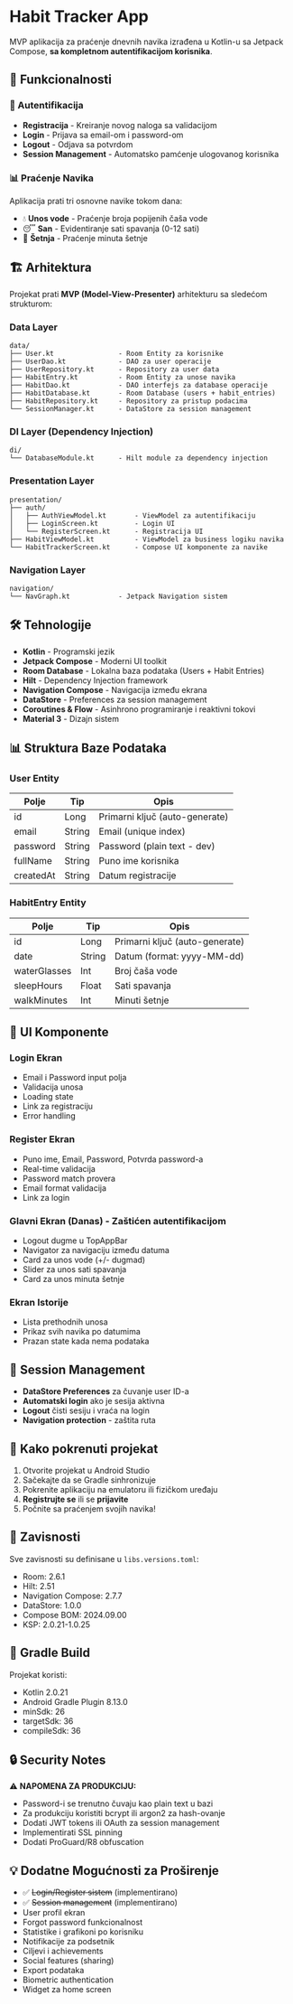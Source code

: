 # Habit Tracker App

MVP aplikacija za praćenje dnevnih navika izrađena u Kotlin-u sa Jetpack Compose, **sa kompletnom autentifikacijom korisnika**.

## 📱 Funkcionalnosti

### 🔐 Autentifikacija
- **Registracija** - Kreiranje novog naloga sa validacijom
- **Login** - Prijava sa email-om i password-om
- **Logout** - Odjava sa potvrdom
- **Session Management** - Automatsko pamćenje ulogovanog korisnika

### 📊 Praćenje Navika
Aplikacija prati tri osnovne navike tokom dana:
- 💧 **Unos vode** - Praćenje broja popijenih čaša vode
- 😴 **San** - Evidentiranje sati spavanja (0-12 sati)
- 🚶 **Šetnja** - Praćenje minuta šetnje

## 🏗️ Arhitektura

Projekat prati **MVP (Model-View-Presenter)** arhitekturu sa sledećom strukturom:

### Data Layer
```
data/
├── User.kt                - Room Entity za korisnike
├── UserDao.kt             - DAO za user operacije
├── UserRepository.kt      - Repository za user data
├── HabitEntry.kt          - Room Entity za unose navika
├── HabitDao.kt            - DAO interfejs za database operacije
├── HabitDatabase.kt       - Room Database (users + habit_entries)
├── HabitRepository.kt     - Repository za pristup podacima
└── SessionManager.kt      - DataStore za session management
```

### DI Layer (Dependency Injection)
```
di/
└── DatabaseModule.kt      - Hilt module za dependency injection
```

### Presentation Layer
```
presentation/
├── auth/
│   ├── AuthViewModel.kt       - ViewModel za autentifikaciju
│   ├── LoginScreen.kt         - Login UI
│   └── RegisterScreen.kt      - Registracija UI
├── HabitViewModel.kt          - ViewModel za business logiku navika
└── HabitTrackerScreen.kt      - Compose UI komponente za navike
```

### Navigation Layer
```
navigation/
└── NavGraph.kt            - Jetpack Navigation sistem
```

## 🛠️ Tehnologije

- **Kotlin** - Programski jezik
- **Jetpack Compose** - Moderni UI toolkit
- **Room Database** - Lokalna baza podataka (Users + Habit Entries)
- **Hilt** - Dependency Injection framework
- **Navigation Compose** - Navigacija između ekrana
- **DataStore** - Preferences za session management
- **Coroutines & Flow** - Asinhrono programiranje i reaktivni tokovi
- **Material 3** - Dizajn sistem

## 📊 Struktura Baze Podataka

### User Entity
| Polje     | Tip    | Opis                           |
|-----------|--------|--------------------------------|
| id        | Long   | Primarni ključ (auto-generate) |
| email     | String | Email (unique index)           |
| password  | String | Password (plain text - dev)    |
| fullName  | String | Puno ime korisnika            |
| createdAt | String | Datum registracije            |

### HabitEntry Entity
| Polje        | Tip    | Opis                          |
|--------------|--------|-------------------------------|
| id           | Long   | Primarni ključ (auto-generate)|
| date         | String | Datum (format: yyyy-MM-dd)    |
| waterGlasses | Int    | Broj čaša vode                |
| sleepHours   | Float  | Sati spavanja                 |
| walkMinutes  | Int    | Minuti šetnje                 |

## 🎨 UI Komponente

### Login Ekran
- Email i Password input polja
- Validacija unosa
- Loading state
- Link za registraciju
- Error handling

### Register Ekran
- Puno ime, Email, Password, Potvrda password-a
- Real-time validacija
- Password match provera
- Email format validacija
- Link za login

### Glavni Ekran (Danas) - Zaštićen autentifikacijom
- Logout dugme u TopAppBar
- Navigator za navigaciju između datuma
- Card za unos vode (+/- dugmad)
- Slider za unos sati spavanja
- Card za unos minuta šetnje

### Ekran Istorije
- Lista prethodnih unosa
- Prikaz svih navika po datumima
- Prazan state kada nema podataka

## 🔐 Session Management

- **DataStore Preferences** za čuvanje user ID-a
- **Automatski login** ako je sesija aktivna
- **Logout** čisti sesiju i vraća na login
- **Navigation protection** - zaštita ruta

## 🚀 Kako pokrenuti projekat

1. Otvorite projekat u Android Studio
2. Sačekajte da se Gradle sinhronizuje
3. Pokrenite aplikaciju na emulatoru ili fizičkom uređaju
4. **Registrujte se** ili se **prijavite**
5. Počnite sa praćenjem svojih navika!

## 📝 Zavisnosti

Sve zavisnosti su definisane u `libs.versions.toml`:
- Room: 2.6.1
- Hilt: 2.51
- Navigation Compose: 2.7.7
- DataStore: 1.0.0
- Compose BOM: 2024.09.00
- KSP: 2.0.21-1.0.25

## 🔧 Gradle Build

Projekat koristi:
- Kotlin 2.0.21
- Android Gradle Plugin 8.13.0
- minSdk: 26
- targetSdk: 36
- compileSdk: 36

## 🔒 Security Notes

⚠️ **NAPOMENA ZA PRODUKCIJU:**
- Password-i se trenutno čuvaju kao plain text u bazi
- Za produkciju koristiti bcrypt ili argon2 za hash-ovanje
- Dodati JWT tokens ili OAuth za session management
- Implementirati SSL pinning
- Dodati ProGuard/R8 obfuscation

## 💡 Dodatne Mogućnosti za Proširenje

- ✅ ~~Login/Register sistem~~ (implementirano)
- ✅ ~~Session management~~ (implementirano)
- User profil ekran
- Forgot password funkcionalnost
- Statistike i grafikoni po korisniku
- Notifikacije za podsetnik
- Ciljevi i achievements
- Social features (sharing)
- Export podataka
- Biometric authentication
- Widget za home screen 